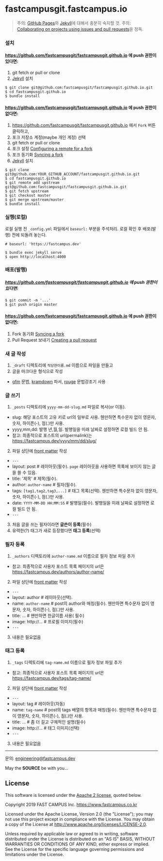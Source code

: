 fastcampusgit.fastcampus.io
===========================

> 주의: [GitHub Pages]와 [Jekyll]에 대해서 충분히 숙지할 것.
> 주의: [Collaborating on projects using issues and pull requests](https://help.github.com/categories/collaborating-on-projects-using-issues-and-pull-requests/)을 정독.

### 설치

#### <https://github.com/fastcampusgit/fastcampusgit.github.io> 에 push 권한이 있다면:

1. git fetch or pull or clone
2. [Jekyll] 설치

```console
$ git clone git@github.com:fastcampusgit/fastcampusgit.github.io.git
$ cd fastcampusgit.github.io
$ bundle install
```

#### <https://github.com/fastcampusgit/fastcampusgit.github.io> 에 push 권한이 없다면:

1. <https://github.com/fastcampusgit/fastcampusgit.github.io> 에서 `Fork` 버튼 클릭하고,
2. 포크 저장소 계정(maybe 개인 계정) 선택
3. git fetch or pull or clone
4. 포크 설정 [Configuring a remote for a fork](https://help.github.com/articles/configuring-a-remote-for-a-fork/)
5. 포크 동기화 [Syncing a fork](https://help.github.com/articles/syncing-a-fork/)
6. [Jekyll] 설치

```console
$ git clone git@github.com:YOUR_GITHUB_ACCOUNT/fastcampusgit.github.io.git
$ cd fastcampusgit.github.io
$ git remote add upstream git@github.com:fastcampusgit/fastcampusgit.github.io.git
$ git fetch upstream
$ git checkout master
$ git merge upstream/master
$ bundle install
```

### 실행(로컬)

로컬 실행 전 `_config.yml` 파일에서 `baseurl:` 부분을 주석처리. 로컬 확인 후 배포(발행) 전에 되돌려 놓는다.

```
# baseurl: 'https://fastcampus.dev'
```

```
$ bundle exec jekyll serve
$ open http://localhost:4000
```

### 배포(발행)

##### <https://github.com/fastcampusgit/fastcampusgit.github.io> 에 push 권한이 있다면:

```
$ git commit -m '...'
$ git push origin master
````

#### <https://github.com/fastcampusgit/fastcampusgit.github.io> 에 push 권한이 없다면:

1. Fork 동기화 [Syncing a fork](https://help.github.com/articles/syncing-a-fork/)
2. Pull Request 보내기 [Creating a pull request](https://help.github.com/articles/creating-a-pull-request/)

### 새 글 작성

1. `_draft` 디렉토리에 `적당한이름.md` 이름으로 파일을 만들고
2. 글을 마크다운 형식으로 작성
  - [gfm] 문법, [kramdown] 파서, [rouge] 문법강조기 사용

### 글 쓰기

1. `_posts` 디렉토리에 `yyyy-mm-dd-slug.md` 파일로 복사(or 이동).
 - slug: 해당 포스트의 고유 키로 url의 일부로 사용. 웬만하면 특수문자 없이 영문자, 숫자, 하이픈(-), 점(.)만 사용.
 - yyyy,mm,dd: 발행 년,월,일. 발행일을 미래 날짜로 설정하면 로컬 빌드 안 됨.
 - 참고: 최종적으로 포스트의 url(permalink)는 https://fastcampus.dev/yyyy/mm/dd/slug/
2. 파일 상단에 [front matter] 작성
 - `---`
 - layout: post # 레이아웃(필수). `page` 레이아웃을 사용하면 목록에 보이지 않는 글을 쓸 수 있음.
 - title: '제목' # 제목(필수).
 - author: `author-name` # 필자(필수).
 - tags: `[tag1,tag2,tag3,...]` # 태그 목록(선택). 웬만하면 특수문자 없이 영문자, 숫자, 하이픈(-), 점(.)만 사용.
 - date: `YYYY-MM-DD HH:MM:SS` # 발행일(필수). 발행일을 미래 날짜로 설정하면 로컬 빌드 안 됨.
 - `---`
3. 처음 글을 쓰는 필자이라면 **글쓴이 등록**(필수)
4. 유력한(?) 태그가 새로 등장했다면 **태그 등록**(선택)

### 필자 등록

1. `_authors` 디렉토리에 `author-name.md` 이름으로 필자 정보 파일 추가
 - 참고: 최종적으로 사용자 포스트 목록 페이지의 url은 https://fastcampus.dev/authors/author-name/
2. 파일 상단에 [front matter] 작성
 - `---`
 - layout: author # 레이아웃(선택).
 - name: `author-name` # post의 author와 매칭(필수). 웬만하면 특수문자 없이 영문자, 숫자, 하이픈(-), 점(.)만 사용.
 - title: ... # 왠만하면 한글이름 사용( 필수)
 - image: http://... # 프로필 이미지(필수)
 - `---`
3. 내용은 필요없음

### 태그 등록

1. `_tags` 디렉토리에 `tag-name.md` 이름으로 필자 정보 파일 추가
 - 참고: 최종적으로 사용자 포스트 목록 페이지의 url은 https://fastcampus.dev/tags/tag-name/
2. 파일 상단에 [front matter] 작성
 - `---`
 - layout: tag # 레이아웃(자동)
 - name: `tag-name` # post의 tags 배열의 항목과 매칭(필수). 웬만하면 특수문자 없이 영문자, 숫자, 하이픈(-), 점(.)만 사용.
 - title: ... # 좀 더 길고 구체적인 설명(필수)
 - image: http://... # 태그 이미지(선택)
 - `---`
3. 내용은 필요없음

---

문의: <engineering@fastcampus.dev>

May the **SOURCE** be with you...

[GitHub Pages]: https://pages.github.com
[Jekyll]: https://jekyllrb.com
[front matter]: https://jekyllrb.com/docs/frontmatter/
[gfm]: https://guides.github.com/features/mastering-markdown/
[kramdown]: http://kramdown.gettalong.org
[rouge]: http://rouge.jneen.net

## License

This software is licensed under the [Apache 2 license](LICENSE.txt), quoted below.

Copyright 2019 FAST CAMPUS Inc. <https://www.fastcampus.co.kr>

Licensed under the Apache License, Version 2.0 (the "License");
you may not use this project except in compliance with the License.
You may obtain a copy of the License at http://www.apache.org/licenses/LICENSE-2.0.

Unless required by applicable law or agreed to in writing,
software distributed under the License is distributed on an "AS IS" BASIS,
WITHOUT WARRANTIES OR CONDITIONS OF ANY KIND, either express or implied.
See the License for the specific language governing permissions and limitations under the License.

